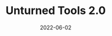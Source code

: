 ---
draft: true
slug: 'unturned-tools-2.0'
title: 'Unturned Tools 2.0'
description: 'Explore, Search, Filter asset data collected from unturned-asset-scraper'
date: 2022-06-02
tags:
  -  'astro'
  -  'typescript'
  -  'solidjs'
---